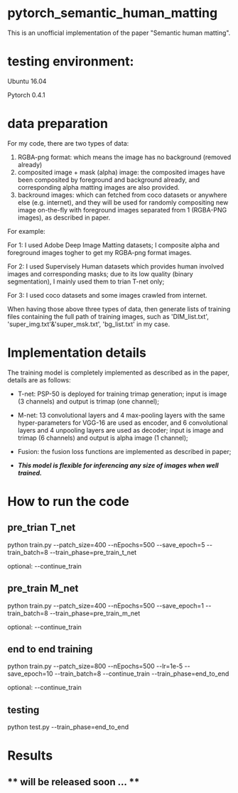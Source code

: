 # pytorch_semantic_human_matting
This is an unofficial implementation of the paper "Semantic human matting". 

# testing environment:
Ubuntu 16.04

Pytorch 0.4.1

# data preparation
For my code, there are two types of data:
1. RGBA-png format: which means the image has no background (removed already)
2. composited image + mask (alpha) image: the composited images have been composited by foreground and background already, and corresponding alpha matting images are also provided.
3. backround images: which can fetched from coco datasets or anywhere else (e.g. internet), and they will be used for randomly compositing new image on-the-fly with foreground images separated from 1 (RGBA-PNG images), as described in paper.

For example: 

For 1: I used Adobe Deep Image Matting datasets; I composite alpha and foreground images togher to get my RGBA-png format images.

For 2: I used Supervisely Human datasets which provides human involved images and corresponding masks; due to its low quality (binary segmentation), I mainly used them to trian T-net only;

For 3: I used coco datasets and some images crawled from internet.

When having those above three types of data, then generate lists of training files containing the full path of training images, such as 'DIM_list.txt', 'super_img.txt'&'super_msk.txt', 'bg_list.txt' in my case.

# Implementation details
The training model is completely implemented as described as in the paper, details are as follows:
* T-net: PSP-50 is deployed for training trimap generation; input is image (3 channels) and output is trimap (one channel);

* M-net: 13 convolutional layers and 4 max-pooling layers with the same hyper-parameters for VGG-16 are used as encoder, and 6 convolutional layers and 4 unpooling layers are used as decoder; input is image and trimap (6 channels) and output is alpha image (1 channel);

* Fusion: the fusion loss functions are implemented as described in paper;

* **_This model is flexible for inferencing any size of images when well trained._**

# How to run the code
## pre_trian T_net
python train.py --patch_size=400 --nEpochs=500 --save_epoch=5 --train_batch=8 --train_phase=pre_train_t_net

optional: --continue_train

## pre_train M_net
python train.py --patch_size=400 --nEpochs=500 --save_epoch=1 --train_batch=8 --train_phase=pre_train_m_net

optional: --continue_train

## end to end training
python train.py --patch_size=800 --nEpochs=500 --lr=1e-5 --save_epoch=10 --train_batch=8 --continue_train --train_phase=end_to_end

optional: --continue_train

## testing
python test.py --train_phase=end_to_end

# Results
** will be released soon ... **
-------------------------------
